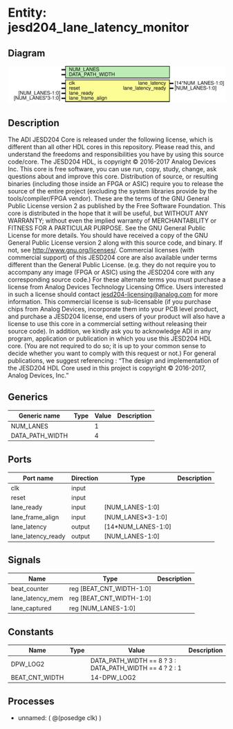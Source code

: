 # Entity: jesd204_lane_latency_monitor

## Diagram

![Diagram](jesd204_lane_latency_monitor.svg "Diagram")
## Description

The ADI JESD204 Core is released under the following license, which is
 different than all other HDL cores in this repository.
 Please read this, and understand the freedoms and responsibilities you have
 by using this source code/core.
 The JESD204 HDL, is copyright © 2016-2017 Analog Devices Inc.
 This core is free software, you can use run, copy, study, change, ask
 questions about and improve this core. Distribution of source, or resulting
 binaries (including those inside an FPGA or ASIC) require you to release the
 source of the entire project (excluding the system libraries provide by the
 tools/compiler/FPGA vendor). These are the terms of the GNU General Public
 License version 2 as published by the Free Software Foundation.
 This core  is distributed in the hope that it will be useful, but WITHOUT ANY
 WARRANTY; without even the implied warranty of MERCHANTABILITY or FITNESS FOR
 A PARTICULAR PURPOSE. See the GNU General Public License for more details.
 You should have received a copy of the GNU General Public License version 2
 along with this source code, and binary.  If not, see
 <http://www.gnu.org/licenses/>.
 Commercial licenses (with commercial support) of this JESD204 core are also
 available under terms different than the General Public License. (e.g. they
 do not require you to accompany any image (FPGA or ASIC) using the JESD204
 core with any corresponding source code.) For these alternate terms you must
 purchase a license from Analog Devices Technology Licensing Office. Users
 interested in such a license should contact jesd204-licensing@analog.com for
 more information. This commercial license is sub-licensable (if you purchase
 chips from Analog Devices, incorporate them into your PCB level product, and
 purchase a JESD204 license, end users of your product will also have a
 license to use this core in a commercial setting without releasing their
 source code).
 In addition, we kindly ask you to acknowledge ADI in any program, application
 or publication in which you use this JESD204 HDL core. (You are not required
 to do so; it is up to your common sense to decide whether you want to comply
 with this request or not.) For general publications, we suggest referencing :
 “The design and implementation of the JESD204 HDL Core used in this project
 is copyright © 2016-2017, Analog Devices, Inc.”
 
## Generics

| Generic name    | Type | Value | Description |
| --------------- | ---- | ----- | ----------- |
| NUM_LANES       |      | 1     |             |
| DATA_PATH_WIDTH |      | 4     |             |
## Ports

| Port name          | Direction | Type               | Description |
| ------------------ | --------- | ------------------ | ----------- |
| clk                | input     |                    |             |
| reset              | input     |                    |             |
| lane_ready         | input     | [NUM_LANES-1:0]    |             |
| lane_frame_align   | input     | [NUM_LANES*3-1:0]  |             |
| lane_latency       | output    | [14*NUM_LANES-1:0] |             |
| lane_latency_ready | output    | [NUM_LANES-1:0]    |             |
## Signals

| Name             | Type                     | Description |
| ---------------- | ------------------------ | ----------- |
| beat_counter     | reg [BEAT_CNT_WIDTH-1:0] |             |
| lane_latency_mem | reg [BEAT_CNT_WIDTH-1:0] |             |
| lane_captured    | reg [NUM_LANES-1:0]      |             |
## Constants

| Name           | Type | Value                                                   | Description |
| -------------- | ---- | ------------------------------------------------------- | ----------- |
| DPW_LOG2       |      | DATA_PATH_WIDTH == 8 ? 3 : DATA_PATH_WIDTH == 4 ? 2 : 1 |             |
| BEAT_CNT_WIDTH |      | 14-DPW_LOG2                                             |             |
## Processes
- unnamed: ( @(posedge clk) )
